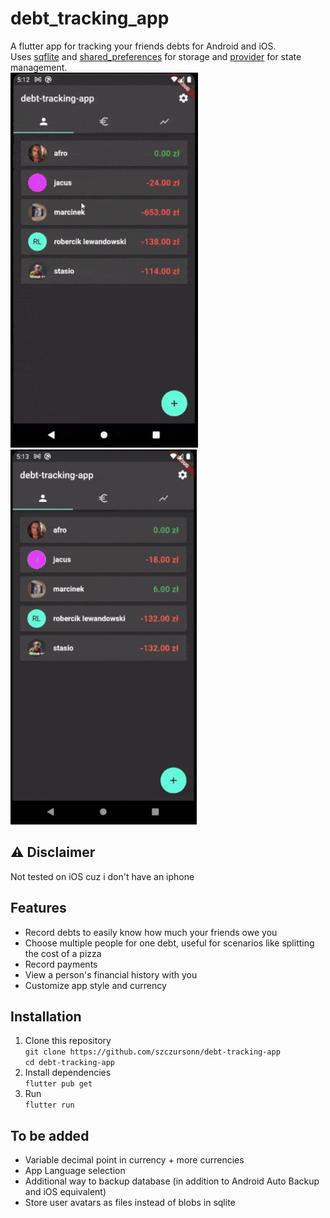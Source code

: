 # debt_tracking_app
A flutter app for tracking your friends debts for Android and iOS.  
Uses [sqflite](https://pub.dev/packages/sqflite) and [shared_preferences](https://pub.dev/packages/shared_preferences) for storage and [provider](https://pub.dev/packages/provider) for state management.  
![entering app and adding a payment](docs/demo1.gif)
![changing app style](docs/demo2.gif)
## ⚠ Disclaimer
Not tested on iOS cuz i don't have an iphone
## Features
- Record debts to easily know how much your friends owe you
- Choose multiple people for one debt, useful for scenarios like splitting the cost of a pizza
- Record payments
- View a person's financial history with you
- Customize app style and currency
## Installation
1. Clone this repository  
`git clone https://github.com/szczursonn/debt-tracking-app`  
`cd debt-tracking-app`  
2. Install dependencies  
`flutter pub get`
3. Run  
`flutter run`  
## To be added
- Variable decimal point in currency + more currencies
- App Language selection
- Additional way to backup database (in addition to Android Auto Backup and iOS equivalent)
- Store user avatars as files instead of blobs in sqlite